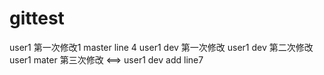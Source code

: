 # gittest

user1 第一次修改1
master line 4
user1 dev 第一次修改
user1 dev 第二次修改
user1 mater 第三次修改 <==> user1 dev add line7